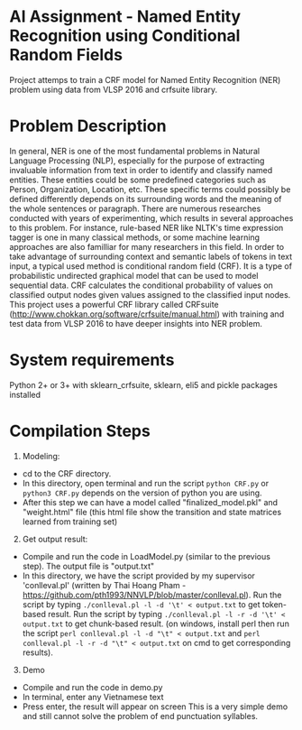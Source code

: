 # AI Assignment - Named Entity Recognition using Conditional Random Fields
Project attemps to train a CRF model for Named Entity Recognition (NER) problem using data from VLSP 2016 and crfsuite library.

# Problem Description

In general, NER is one of the most fundamental problems in Natural Language Processing (NLP), especially for the purpose of extracting invaluable information from text in order to identify and classify named entities. These entities could be some predefined categories such as Person, Organization, Location, etc. These specific terms could possibly be defined differently depends on its surrounding words and the meaning of the whole sentences or paragraph. There are numerous researches conducted with years of experimenting, which results in several approaches to this problem. For instance, rule-based NER like NLTK's time expression tagger is one in many classical methods, or some machine learning approaches are also familliar for many researchers in this field. In order to take advantage of surrounding context and semantic labels of tokens in text input, a typical used method is conditional random field (CRF). It is a type of probabilistic undirected graphical model that can be used to model sequential data. CRF calculates the conditional probability of values on classified output nodes given values assigned to the classified input nodes. This project uses a powerful CRF library called CRFsuite (http://www.chokkan.org/software/crfsuite/manual.html) with training and test data from VLSP 2016 to have deeper insights into NER problem.

# System requirements
Python 2+ or 3+ with sklearn_crfsuite, sklearn, eli5 and pickle packages installed

# Compilation Steps
1. Modeling:

- cd to the CRF directory.
- In this directory, open terminal and run the script `python CRF.py` or `python3 CRF.py` depends on the version of python you are using.
- After this step we can have a model called "finalized_model.pkl" and "weight.html" file (this html file show the transition and state matrices learned from training set)

2. Get output result:

- Compile and run the code in LoadModel.py (similar to the previous step). The output file is "output.txt"
- In this directory, we have the script provided by my supervisor 'conlleval.pl' (written by Thai Hoang Pham - https://github.com/pth1993/NNVLP/blob/master/conlleval.pl). Run the script by typing `./conlleval.pl -l -d '\t' < output.txt` to get token-based result. Run the script by typing `./conlleval.pl -l -r -d '\t' < output.txt` to get chunk-based result. (on windows, install perl then run the script `perl conlleval.pl -l -d "\t" < output.txt` and `perl conlleval.pl -l -r -d "\t" < output.txt` on cmd to get corresponding results).

3. Demo

- Compile and run the code in demo.py
- In terminal, enter any Vietnamese text
- Press enter, the result will appear on screen
  This is a very simple demo and still cannot solve the problem of end punctuation syllables.
